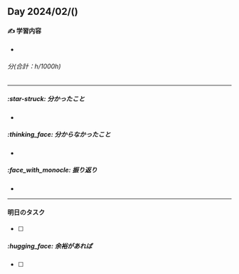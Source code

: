## Day 2024/02/()

#### :writing_hand: 学習内容
+ 
###### 分(合計：h/1000h)

---

##### :star-struck: 分かったこと
+ 

#####  :thinking_face: 分からなかったこと
+ 

##### :face_with_monocle: 振り返り
+ 

---

#### 明日のタスク
+ [ ] 
##### :hugging_face: 余裕があれば
+ [ ] 
